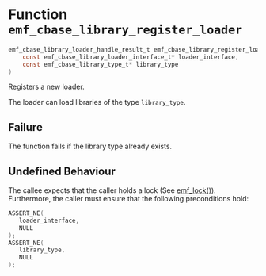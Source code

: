 # Function `emf_cbase_library_register_loader`

```c
emf_cbase_library_loader_handle_result_t emf_cbase_library_register_loader(
    const emf_cbase_library_loader_interface_t* loader_interface,
    const emf_cbase_library_type_t* library_type
)
```

Registers a new loader.

The loader can load libraries of the type `library_type`.

## Failure

The function fails if the library type already exists.

## Undefined Behaviour

The callee expects that the caller holds a lock (See [emf_lock()](./fn.emf_lock.md)).
Furthermore, the caller must ensure that the following preconditions hold:

```c
ASSERT_NE(
   loader_interface,
   NULL
);
ASSERT_NE(
   library_type,
   NULL
);
```
